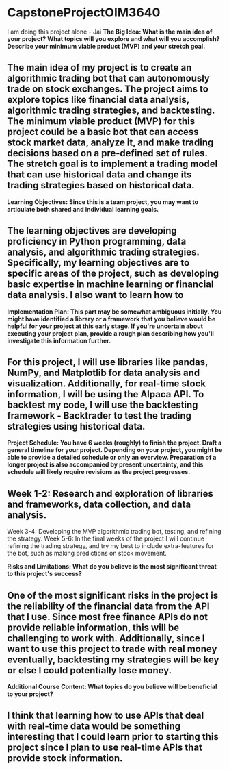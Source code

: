 # CapstoneProjectOIM3640
I am doing this project alone - Jai
**The Big Idea: What is the main idea of your project? What topics will you explore and what will you accomplish? Describe your minimum viable product (MVP) and your stretch goal.**
## The main idea of my project is to create an algorithmic trading bot that can autonomously trade on stock exchanges. The project aims to explore topics like financial data analysis, algorithmic trading strategies, and backtesting. The minimum viable product (MVP) for this project could be a basic bot that can access stock market data, analyze it, and make trading decisions based on a pre-defined set of rules. The stretch goal is to implement a trading model that can use historical data and change its trading strategies based on historical data. 
**Learning Objectives: Since this is a team project, you may want to articulate both shared and individual learning goals.**
## The learning objectives are developing proficiency in Python programming, data analysis, and algorithmic trading strategies. Specifically, my learning objectives are to specific areas of the project, such as developing basic expertise in machine learning or financial data analysis. I also want to learn how to 
**Implementation Plan: This part may be somewhat ambiguous initially. You might have identified a library or a framework that you believe would be helpful for your project at this early stage. If you're uncertain about executing your project plan, provide a rough plan describing how you'll investigate this information further.**
## For this project, I will use libraries like pandas, NumPy, and Matplotlib for data analysis and visualization. Additionally, for real-time stock information, I will be using the Alpaca API. To backtest my code, I will use the backtesting framework - Backtrader to test the trading strategies using historical data. 
**Project Schedule: You have 6 weeks (roughly) to finish the project. Draft a general timeline for your project. Depending on your project, you might be able to provide a detailed schedule or only an overview. Preparation of a longer project is also accompanied by present uncertainty, and this schedule will likely require revisions as the project progresses.**
## Week 1-2: Research and exploration of libraries and frameworks, data collection, and data analysis.
Week 3-4: Developing the MVP algorithmic trading bot, testing, and refining the strategy.
Week 5-6: In the final weeks of the project I will continue refining the trading strategy, and try my best to include extra-features for the bot, such as making predictions on stock movement. 

**Risks and Limitations: What do you believe is the most significant threat to this project's success?**
## One of the most significant risks in the project is the reliability of the financial data from the API that I use. Since most free finance APIs do not provide reliable information, this will be challenging to work with. Additionally, since I want to use this project to trade with real money eventually, backtesting my strategies will be key or else I could potentially lose money. 

**Additional Course Content: What topics do you believe will be beneficial to your project?**
## I think that learning how to use APIs that deal with real-time data would be something interesting that I could learn prior to starting this project since I plan to use real-time APIs that provide stock information. 
